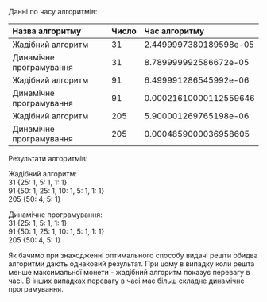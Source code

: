 Данні по часу алгоритмів:

Назва алгоритму         | Число                | Час алгоритму       
:---------------------- | :------------------- | :-------------------
Жадібний алгоритм       | 31                   | 2.4499997380189598e-05 |
Динамічне програмування | 31                   | 8.789999992586672e-05 |
Жадібний алгоритм       | 91                   | 6.499991286545992e-06 |
Динамічне програмування | 91                   | 0.00021610000112559646 |
Жадібний алгоритм       | 205                  | 5.900001269765198e-06 |
Динамічне програмування | 205                  | 0.0004859000036958605 |

Результати алгоритмів:

Жадібний алгоритм:\
31 {25: 1, 5: 1, 1: 1}\
91 {50: 1, 25: 1, 10: 1, 5: 1, 1: 1}\
205 {50: 4, 5: 1}

Динамічне програмування:\
31 {25: 1, 5: 1, 1: 1}\
91 {50: 1, 25: 1, 10: 1, 5: 1, 1: 1}\
205 {50: 4, 5: 1}

Як бачимо при знаходженні оптимального способу видачі решти обидва алгоритми дають однаковий результат. При цому
в випадку коли решта менше максимальної монети - жадібний алгоритм показує перевагу в часі. В інших випадках 
перевагу в часі має більш складне динамічне програмування.